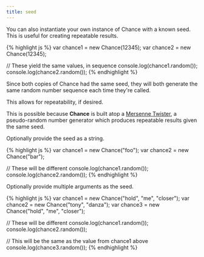 ```yaml
---
title: seed
---
```


You can also instantiate your own instance of Chance with a known seed. This is
useful for creating repeatable results.

{% highlight js %}
var chance1 = new Chance(12345);
var chance2 = new Chance(12345);

// These yield the same values, in sequence
console.log(chance1.random());
console.log(chance2.random());
{% endhighlight %}

Since both copies of Chance had the same seed, they will both generate the same
random number sequence each time they're called.

This allows for repeatability, if desired.

This is possible because **Chance** is built atop a [Mersenne Twister][mersenne],
a pseudo-random number generator which produces repeatable results given the same seed.

Optionally provide the seed as a string.

{% highlight js %}
var chance1 = new Chance("foo");
var chance2 = new Chance("bar");

// These will be different
console.log(chance1.random());
console.log(chance2.random());
{% endhighlight %}

Optionally provide multiple arguments as the seed.

{% highlight js %}
var chance1 = new Chance("hold", "me", "closer");
var chance2 = new Chance("tony", "danza");
var chance3 = new Chance("hold", "me", "closer");

// These will be different
console.log(chance1.random());
console.log(chance2.random());

// This will be the same as the value from chance1 above
console.log(chance3.random());
{% endhighlight %}

[mersenne]: http://en.wikipedia.org/wiki/Mersenne_twister
